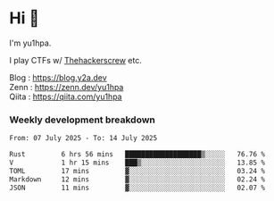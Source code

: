# Hi 👋

I'm yu1hpa.

I play CTFs w/ [Thehackerscrew](https://www.thehackerscrew.team/) etc.

Blog : https://blog.y2a.dev  
Zenn : https://zenn.dev/yu1hpa  
Qiita : https://qiita.com/yu1hpa  

### Weekly development breakdown

<!--START_SECTION:waka-->

```txt
From: 07 July 2025 - To: 14 July 2025

Rust         6 hrs 56 mins   ███████████████████▒░░░░░   76.76 %
V            1 hr 15 mins    ███▒░░░░░░░░░░░░░░░░░░░░░   13.85 %
TOML         17 mins         ▓░░░░░░░░░░░░░░░░░░░░░░░░   03.24 %
Markdown     12 mins         ▓░░░░░░░░░░░░░░░░░░░░░░░░   02.24 %
JSON         11 mins         ▓░░░░░░░░░░░░░░░░░░░░░░░░   02.07 %
```

<!--END_SECTION:waka-->

